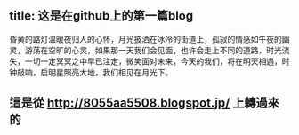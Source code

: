title: 这是在github上的第一篇blog
---
昏黄的路灯温暖夜归人的心怀，月光披洒在冰冷的街道上，孤寂的情感如午夜的幽灵，游荡在空旷的心灵，如果那一天我们会见面，也许会走上不同的道路，时光流失，一切一定冥冥之中早已注定，微笑面对未来，今天的我们，将在明天相遇，时钟敲响，启明星照亮大地，我们相见在月光下。

## 這是從 http://8055aa5508.blogspot.jp/ 上轉過來的
